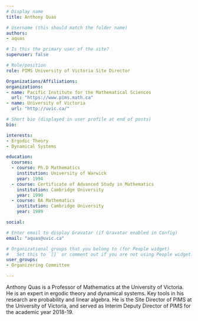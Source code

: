 ```yaml
---
# Display name
title: Anthony Quas

# Username (this should match the folder name)
authors:
- aquas

# Is this the primary user of the site?
superuser: false

# Role/position
role: PIMS University of Victoria Site Director

Organizations/Affiliations:
organizations:
- name: Pacific Institute for the Mathematical Sciences
  url: "https://www.pims.math.ca"
- name: University of Victoria
  url: "http://uvic.ca/"

# Short bio (displayed in user profile at end of posts)
bio: 

interests:
- Ergodic Theory
- Dynamical Systems

education:
  courses:
  - course: Ph.D Mathematics 
    institution: University of Warwick
    year: 1994
  - course: Certificate of Advanced Study in Mathematics
    institution: Cambridge University
    year: 1990
  - course: BA Mathematics
    institution: Cambridge University
    year: 1989

social:

# Enter email to display Gravatar (if Gravatar enabled in Config)
email: "aquas@uvic.ca"

# Organizational groups that you belong to (for People widget)
#   Set this to `[]` or comment out if you are not using People widget.
user_groups:
- Organizering Committee

---
```

Anthony Quas is a Professor of Mathematics at the University of Victoria. He is an expert in ergodic theory and dynamical systems. Key tools in his research are probability and linear algebra. He is the Site Director of PIMS at the University of Victoria, and served as Interim Deputy Director of PIMS for the academic year 2018-19.
